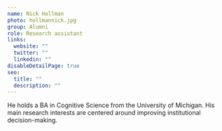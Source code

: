 ```yaml
---
name: Nick Hollman
photo: hollmannick.jpg
group: Alumni
role: Research assistant
links:
  website: ""
  twitter: ""
  linkedin: ""
disableDetailPage: true
seo:
  title: ""
  description: ""
---
```


He holds a BA in Cognitive Science from the University of Michigan. His main research interests are centered around improving institutional decision-making.
